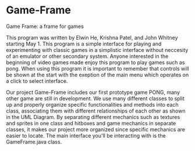 # Game-Frame
Game Frame: a frame for games

This program was written by Elwin He, Krishna Patel, and John Whitney starting May 1.
This program is a simple interface for playing and experimenting with classic games in a simplistic interface without neccesity of an emulator or other secondary system. Anyone interested in the beginning of video games made enjoy this program to play games such as pong. When using this program it is important to remember that controls will be shown at the start with the exeption of the main menu which operates on a click to select interface. 








Our project Game-Frame includes our first prototype game PONG, many other game are still in development.
We use many different classes to split up and properly organize specific functionalities and methods into each class, associating them with different relationships of each other as shown in the UML Diagram. By separating different mechanics such as textures and sprites in one class and hitboxes and game mechanics in separate classes, it makes our project more organized since specific mechanics are easier to locate. The main interface you'll be interacting with is the GameFrame.java class.

